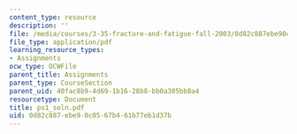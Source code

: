 ```yaml
---
content_type: resource
description: ''
file: /media/courses/3-35-fracture-and-fatigue-fall-2003/0d82c887ebe90c0567b461b77eb1d37b_ps1_soln.pdf
file_type: application/pdf
learning_resource_types:
- Assignments
ocw_type: OCWFile
parent_title: Assignments
parent_type: CourseSection
parent_uid: 40fac8b9-4d69-1b16-28b8-bb0a305bb8a4
resourcetype: Document
title: ps1_soln.pdf
uid: 0d82c887-ebe9-0c05-67b4-61b77eb1d37b
---
```

